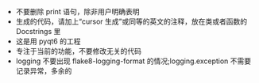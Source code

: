 + 不要删除 print 语句，除非用户明确表明
+ 生成的代码，请加上“cursor 生成”或同等的英文的注释，放在类或者函数的 Docstrings 里
+ 这是用 pyqt6 的工程
+ 专注于当前的功能，不要修改无关的代码
+ logging 不要出现 flake8-logging-format 的情况;logging.exception 不需要记录异常，多余的

